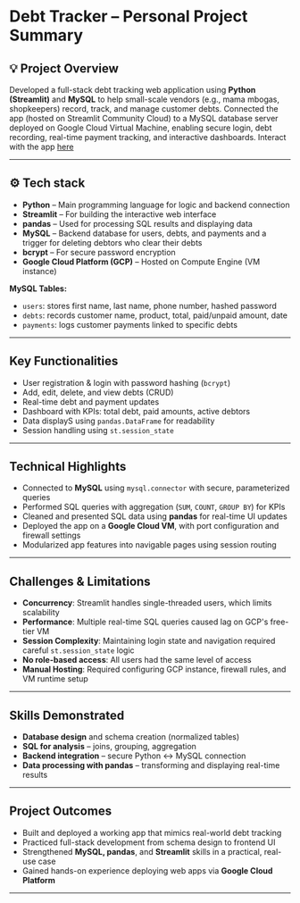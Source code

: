 #  Debt Tracker – Personal Project Summary

## 💡 Project Overview  
Developed a full-stack debt tracking web application using **Python (Streamlit)** and **MySQL** to help small-scale vendors (e.g., mama mbogas, shopkeepers) record, track, and manage customer debts. Connected the app (hosted on Streamlit Community Cloud) to a MySQL database server deployed on Google Cloud Virtual Machine, enabling secure login, debt recording, real-time payment tracking, and interactive dashboards. Interact with the app [here](https://lnkd.in/dfAMtqRx)

---

## ⚙️ Tech stack
- **Python** – Main programming language for logic and backend connection
- **Streamlit** – For building the interactive web interface
- **pandas** – Used for processing SQL results and displaying data
- **MySQL** – Backend database for users, debts, and payments and a trigger for deleting debtors who clear their debts
- **bcrypt** – For secure password encryption
- **Google Cloud Platform (GCP)** – Hosted on Compute Engine (VM instance)

**MySQL Tables:**
- `users`: stores first name, last name, phone number, hashed password
- `debts`: records customer name, product, total, paid/unpaid amount, date
- `payments`: logs customer payments linked to specific debts

---

## Key Functionalities
-  User registration & login with password hashing (`bcrypt`)
-  Add, edit, delete, and view debts (CRUD)
-  Real-time debt and payment updates
-  Dashboard with KPIs: total debt, paid amounts, active debtors
-  Data displayS using `pandas.DataFrame` for readability
-  Session handling using `st.session_state`

---

## Technical Highlights
- Connected to **MySQL** using `mysql.connector` with secure, parameterized queries
- Performed SQL queries with aggregation (`SUM`, `COUNT`, `GROUP BY`) for KPIs
- Cleaned and presented SQL data using **pandas** for real-time UI updates
- Deployed the app on a **Google Cloud VM**, with port configuration and firewall settings
- Modularized app features into navigable pages using session routing

---

## Challenges & Limitations
-  **Concurrency**: Streamlit handles single-threaded users, which limits scalability
-  **Performance**: Multiple real-time SQL queries caused lag on GCP's free-tier VM
-  **Session Complexity**: Maintaining login state and navigation required careful `st.session_state` logic
-  **No role-based access**: All users had the same level of access
-  **Manual Hosting**: Required configuring GCP instance, firewall rules, and VM runtime setup

---

## Skills Demonstrated
-  **Database design** and schema creation (normalized tables)
-  **SQL for analysis** – joins, grouping, aggregation
-  **Backend integration** – secure Python ↔ MySQL connection
-  **Data processing with pandas** – transforming and displaying real-time results


---

## Project Outcomes
- Built and deployed a working app that mimics real-world debt tracking
- Practiced full-stack development from schema design to frontend UI
- Strengthened **MySQL, pandas**, and **Streamlit** skills in a practical, real-use case
- Gained hands-on experience deploying web apps via **Google Cloud Platform**

---



